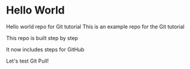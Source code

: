 # Hello World
Hello world repo for Git tutorial
This is an example repo for the Git tutorial

This repo is built step by step

It now includes steps for GitHub

Let's test Git Pull!
